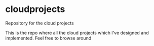 # cloudprojects
Repository for the cloud projects

This is the repo where all the cloud projects which I've designed and implemented.
Feel free to browse around
